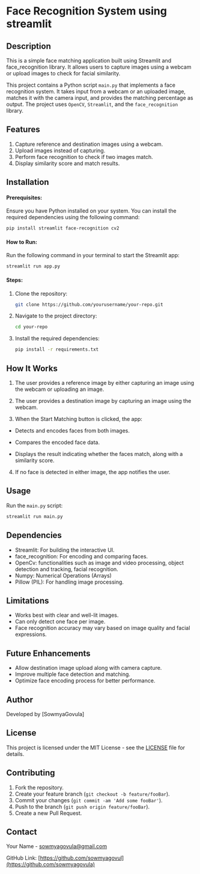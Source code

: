 # Face Recognition System using streamlit

## Description
This is a simple face matching application built using Streamlit and face_recognition library. It allows users to capture images using a webcam or upload images to check for facial similarity.

This project contains a Python script `main.py` that implements a face recognition system. It takes input from a webcam or an uploaded image, matches it with the camera input, and provides the matching percentage as output. The project uses `OpenCV`, `Streamlit`, and the `face_recognition` library.

## Features

1. Capture reference and destination images using a webcam.
2. Upload images instead of capturing.
3. Perform face recognition to check if two images match.
4. Display similarity score and match results.

## Installation
#### Prerequisites:

Ensure you have Python installed on your system. You can install the required dependencies using the following command:
```sh
pip install streamlit face-recognition cv2
```

#### How to Run:

Run the following command in your terminal to start the Streamlit app:
```sh
streamlit run app.py
```
#### Steps:

1. Clone the repository:
    ```sh
    git clone https://github.com/yourusername/your-repo.git
    ```
2. Navigate to the project directory:
    ```sh
    cd your-repo
    ```
3. Install the required dependencies:
    ```sh
    pip install -r requirements.txt
    ```
## How It Works

1. The user provides a reference image by either capturing an image using the webcam or uploading an image.

2. The user provides a destination image by capturing an image using the webcam.

3. When the Start Matching button is clicked, the app:

- Detects and encodes faces from both images.

- Compares the encoded face data.

- Displays the result indicating whether the faces match, along with a similarity score.

4. If no face is detected in either image, the app notifies the user.


## Usage
Run the `main.py` script:
```sh
streamlit run main.py
```

## Dependencies

- Streamlit: For building the interactive UI.
- face_recognition: For encoding and comparing faces.
- OpenCv: functionalities such as image and video processing, object detection and tracking, facial recognition.
- Numpy: Numerical Operations (Arrays)
- Pillow (PIL): For handling image processing.

## Limitations

- Works best with clear and well-lit images.
- Can only detect one face per image.
- Face recognition accuracy may vary based on image quality and facial expressions.

## Future Enhancements

- Allow destination image upload along with camera capture.
- Improve multiple face detection and matching.
- Optimize face encoding process for better performance.

## Author
Developed by [SowmyaGovula]

## License
This project is licensed under the MIT License - see the [LICENSE](LICENSE) file for details.

## Contributing
1. Fork the repository.
2. Create your feature branch (`git checkout -b feature/fooBar`).
3. Commit your changes (`git commit -am 'Add some fooBar'`).
4. Push to the branch (`git push origin feature/fooBar`).
5. Create a new Pull Request.

## Contact
Your Name - [sowmyagovula@gmail.com](mailto:sowmyagovula@gmail.com)

GitHub Link: [https://github.com/sowmyagovul](https://github.com/sowmyagovula)